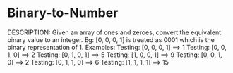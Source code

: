 # Binary-to-Number
DESCRIPTION: Given an array of ones and zeroes, convert the equivalent binary value to an integer.  Eg: [0, 0, 0, 1] is treated as 0001 which is the binary representation of 1.  Examples:  Testing: [0, 0, 0, 1] ==> 1 Testing: [0, 0, 1, 0] ==> 2 Testing: [0, 1, 0, 1] ==> 5 Testing: [1, 0, 0, 1] ==> 9 Testing: [0, 0, 1, 0] ==> 2 Testing: [0, 1, 1, 0] ==> 6 Testing: [1, 1, 1, 1] ==> 15
